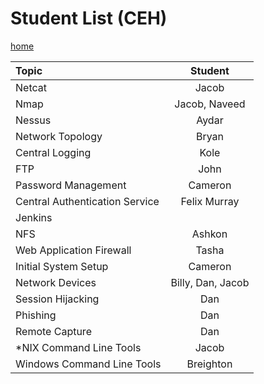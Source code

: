 <!-- This work is licensed under the Creative Commons Attribution-NonCommercial-ShareAlike 4.0 International License. To view a copy of this license, visit http://creativecommons.org/licenses/by-nc-sa/4.0/ or send a letter to Creative Commons, PO Box 1866, Mountain View, CA 94042, USA. -->

# Student List (CEH)

[home](../README.md)

| Topic                             | Student               | 
| :---                              |    :----:             |
| Netcat                            |   Jacob               |                     
| Nmap                              |   Jacob, Naveed       |                     
| Nessus                            |   Aydar               |                     
| Network Topology                  |   Bryan               |                     
| Central Logging                   |   Kole                |                     
| FTP                               |   John                |                     
| Password Management               |   Cameron             |                     
| Central Authentication Service    |   Felix Murray        |                     
| Jenkins                           |                       |                     
| NFS                               |   Ashkon              |                     
| Web Application Firewall          |   Tasha               |                     
| Initial System Setup              |   Cameron             |                     
| Network Devices                   |   Billy, Dan, Jacob   |                     
| Session Hijacking                 |   Dan                 |                     
| Phishing                          |   Dan                 |                   
| Remote Capture                    |   Dan                 |
| *NIX Command Line Tools           |   Jacob               |
| Windows Command Line Tools        |   Breighton           |


